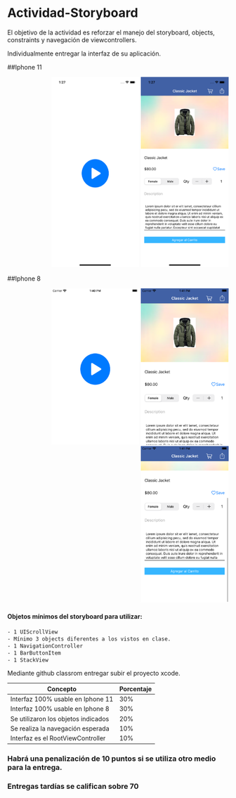# Actividad-Storyboard
El objetivo de la actividad es reforzar el manejo del storyboard, objects, constraints y navegación de viewcontrollers.

Individualmente entregar la interfaz de su aplicación.

##Iphone 11
<div style="text-align: right"><img src="/Assets/start.png" width="200" /> <img src="/Assets/next.png" width="200" /></div>

##Iphone 8
<div style="text-align: right"><img src="/Assets/start2.png" width="200" /> <img src="/Assets/next2.png" width="200" /> <img src="/Assets/next3.png" width="200" /></div>

#### Objetos mínimos del storyboard para utilizar:
	- 1 UIScrollView
	- Mínimo 3 objects diferentes a los vistos en clase. 
	- 1 NavigationController
	- 1 BarButtonItem
	- 1 StackView

Mediante github classrom entregar subir el proyecto xcode.

| Concepto | Porcentaje |
| ------ | ------ |
| Interfaz 100% usable en Iphone 11 | 30% |
| Interfaz 100% usable en Iphone 8 | 30% |
| Se utilizaron los objetos indicados | 20% |
| Se realiza la navegación esperada | 10% |
| Interfaz es el RootViewController | 10% |


### Habrá una penalización de 10 puntos si se utiliza otro medio para la entrega.

### Entregas tardías se califican sobre 70